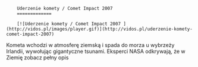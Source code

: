 
        Uderzenie komety / Comet Impact 2007 
        =============
        
        [![Uderzenie komety / Comet Impact 2007 ](http://vidos.pl/images/player.gif)](http://vidos.pl/uderzenie-komety-comet-impact-2007)
        
        
 Kometa wchodzi w atmosferę ziemską i spada do morza u wybrzeży Irlandii, wywołując gigantyczne tsunami. Eksperci NASA odkrywają, że w Ziemię zobacz pełny opis
    